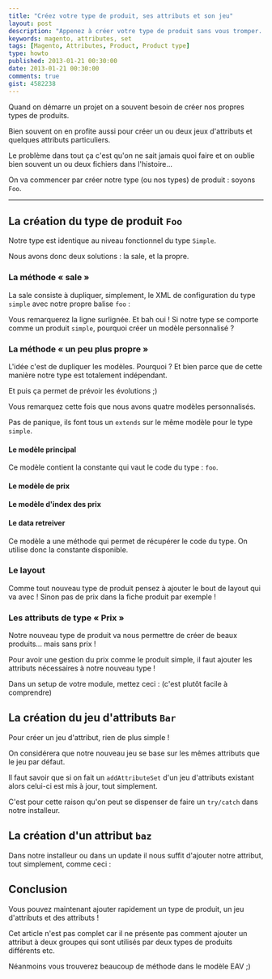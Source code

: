 ```yaml
---
title: "Créez votre type de produit, ses attributs et son jeu"
layout: post
description: "Appenez à créer votre type de produit sans vous tromper. Créez également votre jeu d'attributs et vos attributs personnalisés."
keywords: magento, attributes, set
tags: [Magento, Attributes, Product, Product type]
type: howto
published: 2013-01-21 00:30:00
date: 2013-01-21 00:30:00
comments: true
gist: 4582238
---
```


Quand on démarre un projet on a souvent besoin de créer nos propres types de produits.

Bien souvent on en profite aussi pour créer un ou deux jeux d'attributs et quelques attributs particuliers.

Le problème dans tout ça c'est qu'on ne sait jamais quoi faire et on oublie bien souvent un ou deux fichiers dans l'histoire...

On va commencer par créer notre type (ou nos types) de produit : soyons `Foo`.

<!-- more start -->

--------

## La création du type de produit `Foo`

Notre type est identique au niveau fonctionnel du type `Simple`.

Nous avons donc deux solutions : la sale, et la propre.

### La méthode « sale »

La sale consiste à dupliquer, simplement, le XML de configuration du type `simple` avec notre propre balise `foo` :

<script type="text/javascript">gist({{page.gist}}, 'bad.xml', '11');</script>

Vous remarquerez la ligne surlignée. Et bah oui ! Si notre type se comporte comme un produit `simple`, pourquoi créer un modèle personnalisé ?

### La méthode « un peu plus propre »

L'idée c'est de dupliquer les modèles. Pourquoi ? Et bien parce que de cette manière notre type est totalement indépendant.

Et puis ça permet de prévoir les évolutions ;)

<script type="text/javascript">gist({{page.gist}}, 'good.xml', '11,12,15,16');</script>

Vous remarquez cette fois que nous avons quatre modèles personnalisés.

Pas de panique, ils font tous un `extends` sur le même modèle pour le type `simple`.

#### Le modèle principal

Ce modèle contient la constante qui vaut le code du type : `foo`.

<script type="text/javascript">gist({{page.gist}}, 'type.php');</script>

#### Le modèle de prix

<script type="text/javascript">gist({{page.gist}}, 'price.php');</script>

#### Le modèle d'index des prix

<script type="text/javascript">gist({{page.gist}}, 'indexer.php');</script>

#### Le data retreiver

Ce modèle a une méthode qui permet de récupérer le code du type. On utilise donc la constante disponible.

<script type="text/javascript">gist({{page.gist}}, 'retreiver.php');</script>

### Le layout

Comme tout nouveau type de produit pensez à ajouter le bout de layout qui va avec ! Sinon pas de prix dans la fiche produit par exemple !

<script type="text/javascript">gist({{page.gist}}, 'layout.xml');</script>

### Les attributs de type « Prix »

Notre nouveau type de produit va nous permettre de créer de beaux produits... mais sans prix !

Pour avoir une gestion du prix comme le produit simple, il faut ajouter les attributs nécessaires à notre nouveau type !

Dans un setup de votre module, mettez ceci : (c'est plutôt facile à comprendre)

<script type="text/javascript">gist({{page.gist}}, 'setup_price.php');</script>

## La création du jeu d'attributs `Bar`

Pour créer un jeu d'attribut, rien de plus simple !

On considérera que notre nouveau jeu se base sur les mêmes attributs que le jeu par défaut.

<script type="text/javascript">gist({{page.gist}}, 'set.php', '11');</script>

Il faut savoir que si on fait un `addAttributeSet` d'un jeu d'attributs existant alors celui-ci est mis à jour, tout simplement.

C'est pour cette raison qu'on peut se dispenser de faire un `try/catch` dans notre installeur.

## La création d'un attribut `baz`

Dans notre installeur ou dans un update il nous suffit d'ajouter notre attribut, tout simplement, comme ceci :

<script type="text/javascript">gist({{page.gist}}, 'attribute.php');</script>

## Conclusion

Vous pouvez maintenant ajouter rapidement un type de produit, un jeu d'attributs et des attributs !

Cet article n'est pas complet car il ne présente pas comment ajouter un attribut à deux groupes qui sont utilisés par deux types de produits différents etc.

Néanmoins vous trouverez beaucoup de méthode dans le modèle EAV ;)

<script type="text/javascript">gist({{page.gist}}, 'eav_setup.php');</script>

<!-- more end -->


